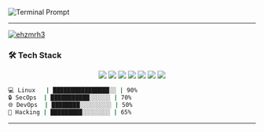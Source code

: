 <p align="left">
  <img src="https://readme-typing-svg.demolab.com?font=Share+Tech+Mono&size=30&pause=1000&color=00FF00&width=700&lines=%24+jerome@linux:~$+whoami;Linux+System+Engineer;Cybersecurity+%26+Automation;Always+Learning..." alt="Terminal Prompt" />
</p>

---


<a href="https://imgbb.com/"><img src="https://i.ibb.co/nN4CzyNY/ehzmrh3.gif" alt="ehzmrh3" border="0"></a>



### 🛠️ Tech Stack
<p align="center">
  <img src="https://img.shields.io/badge/Linux-111?logo=linux&logoColor=white" />
  <img src="https://img.shields.io/badge/Bash-121212?logo=gnubash&logoColor=white" />
  <img src="https://img.shields.io/badge/Ansible-000?logo=ansible&logoColor=white" />
  <img src="https://img.shields.io/badge/Docker-0db7ed?logo=docker&logoColor=white" />
  <img src="https://img.shields.io/badge/Git-F05032?logo=git&logoColor=white" />
  <img src="https://img.shields.io/badge/Cybersecurity-222?logo=protonvpn&logoColor=white" />
  <img src="https://img.shields.io/badge/SOC-111?logo=siemens&logoColor=white" />
</p>

```bash
💻 Linux   | ████████████████░░ | 90%
🔒 SecOps  | ███████████░░░░░░ | 70%
🌐 DevOps  | ████████░░░░░░░░░ | 50%
👻 Hacking | █████████░░░░░░░░ | 65%
```
---
